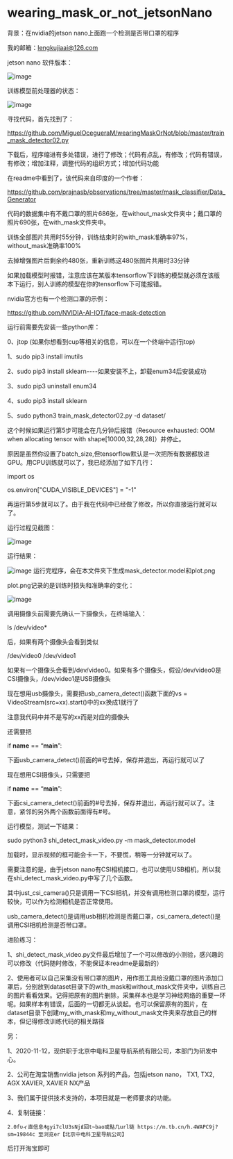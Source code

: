 # wearing_mask_or_not_jetsonNano
背景：在nvidia的jetson nano上面跑一个检测是否带口罩的程序

我的邮箱：lengkujiaai@126.com

jetson nano 软件版本：

![image](https://github.com/lengkujiaai/wearing_mask_or_not_jetsonNano/blob/main/images/0_%E7%89%88%E6%9C%AC%E4%BF%A1%E6%81%AF.png)

训练模型前处理器的状态：

![image](https://github.com/lengkujiaai/wearing_mask_or_not_jetsonNano/blob/main/images/1_%E8%AE%AD%E7%BB%83%E6%A8%A1%E5%9E%8B%E5%89%8D%E7%9A%84%E6%88%AA%E5%9B%BE.png)

寻找代码，首先找到了：

https://github.com/MiguelOcegueraM/wearingMaskOrNot/blob/master/train_mask_detector02.py

下载后，程序缩进有多处错误，进行了修改；代码有点乱，有修改；代码有错误，有修改；增加注释，调整代码的组织方式；增加代码功能

在readme中看到了，该代码来自印度的一个作者：

https://github.com/prajnasb/observations/tree/master/mask_classifier/Data_Generator

代码的数据集中有不戴口罩的照片686张，在without_mask文件夹中；戴口罩的照片690张，在with_mask文件夹中。

训练全部图片共用时55分钟，训练结束时的with_mask准确率97%，without_mask准确率100%

去掉增强图片后剩余约480张，重新训练这480张图片共用时33分钟

如果加载模型时报错，注意应该在某版本tensorflow下训练的模型就必须在该版本下运行，别人训练的模型在你的tensorflow下可能报错。

nvidia官方也有一个检测口罩的示例：

https://github.com/NVIDIA-AI-IOT/face-mask-detection

运行前需要先安装一些python库：

0、jtop (如果你想看到cup等相关的信息，可以在一个终端中运行jtop)

1、sudo  pip3 install imutils

2、sudo pip3 install sklearn----如果安装不上，卸载enum34后安装成功

3、sudo pip3 uninstall enum34

4、sudo pip3 install sklearn

5、sudo python3 train_mask_detector02.py -d dataset/

这个时候如果运行第5步可能会在几分钟后报错（Resource exhausted: OOM when allocating tensor with shape[10000,32,28,28]）并停止。

原因是虽然你设置了batch_size,但tensorflow默认是一次把所有数据都放进GPU。用CPU训练就可以了，我已经添加了如下几行：

import os

os.environ["CUDA_VISIBLE_DEVICES"] = "-1"

再运行第5步就可以了。由于我在代码中已经做了修改，所以你直接运行就可以了。

运行过程见截图：

![image](https://github.com/lengkujiaai/wearing_mask_or_not_jetsonNano/blob/main/images/2_%E8%BF%90%E8%A1%8C%E6%A8%A1%E5%9E%8B%E6%97%B6CPU%E7%9A%84%E7%8A%B6%E6%80%81.png)

运行结果：

![image](https://github.com/lengkujiaai/wearing_mask_or_not_jetsonNano/blob/main/images/3_%E8%AE%AD%E7%BB%83%E6%A8%A1%E5%9E%8B%E5%90%8E%E7%9A%84%E7%BB%93%E6%9E%9C.png)
运行完程序，会在本文件夹下生成mask_detector.model和plot.png

plot.png记录的是训练时损失和准确率的变化：

![image](https://github.com/lengkujiaai/wearing_mask_or_not_jetsonNano/blob/main/images/4_plot.png)

调用摄像头前需要先确认一下摄像头，在终端输入：

ls /dev/video*

后，如果有两个摄像头会看到类似

/dev/video0    /dev/video1

如果有一个摄像头会看到/dev/video0。如果有多个摄像头，假设/dev/video0是CSI摄像头，/dev/video1是USB摄像头

现在想用usb摄像头，需要把usb_camera_detect()函数下面的vs = VideoStream(src=xx).start()中的xx换成1就行了

注意我代码中并不是写的xx而是对应的摄像头

还需要把

if __name__ == “__main__”:

下面usb_camera_detect()前面的#号去掉，保存并退出，再运行就可以了

现在想用CSI摄像头，只需要把

if __name__ == “__main__”:

下面csi_camera_detect()前面的#号去掉，保存并退出，再运行就可以了。注意，紧邻的另外两个函数前面得有#号。

运行模型，测试一下结果：

sudo python3 shi_detect_mask_video.py -m mask_detector.model

加载时，显示视频的框可能会卡一下，不要慌，稍等一分钟就可以了。

需要注意的是，由于jetson nano有CSI相机接口，也可以使用USB相机，所以我在shi_detect_mask_video.py中写了几个函数。

其中just_csi_camera()只是调用一下CSI相机，并没有调用检测口罩的模型，运行较快，可以作为检测相机是否正常使用。

usb_camera_detect()是调用usb相机检测是否戴口罩，csi_camera_detect()是调用CSI相机检测是否带口罩。

进阶练习：

1、shi_detect_mask_video.py文件最后增加了一个可以修改的小测验，感兴趣的可以修改（代码随时修改，不能保证本readme是最新的）


2、使用者可以自己采集没有带口罩的图片，用作图工具给没戴口罩的图片添加口罩后，分别放到dataset目录下的with_mask和without_mask文件夹中，训练自己的图片看看效果。记得把原有的图片删除，采集样本也是学习神经网络的重要一环呢。如果样本有错误，后面的一切都无从谈起。也可以保留原有的图片，在dataset目录下创建my_with_mask和my_without_mask文件夹来存放自己的样本，但记得修改训练代码的相关路径



另：

1、2020-11-12，现供职于北京中电科卫星导航系统有限公司，本部门为研发中心。

2、公司在淘宝销售nvidia jetson 系列的产品，包括jetson nano，     TX1,     TX2,    AGX XAVIER,        XAVIER NX产品

3、我们属于提供技术支持的，本项目就是一老师要求的功能。

4、复制链接：   

    2.0fυィ直信息₰gyi7clU3sNj₤回t~bao或點几url链 https://m.tb.cn/h.4WAPC9j?sm=19844c 至浏览er【北京中电科卫星导航公司】
    
后打开淘宝即可
